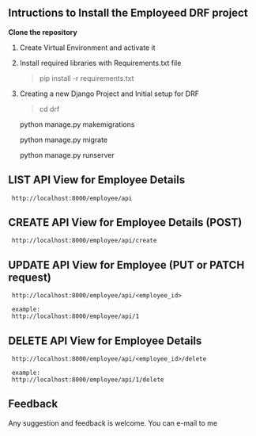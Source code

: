 ## Intructions to Install the Employeed DRF project

**Clone the repository**


1. Create Virtual Environment and activate it

2. Install required libraries with Requirements.txt file
    > pip install -r requirements.txt

3. Creating a new Django Project and Initial setup for DRF
    > cd drf

    python manage.py makemigrations

    python manage.py migrate

    python manage.py runserver

## LIST API View for Employee Details
     http://localhost:8000/employee/api


## CREATE API View for Employee Details (POST)
     http://localhost:8000/employee/api/create


## UPDATE API View for Employee (PUT or PATCH request)
     http://localhost:8000/employee/api/<employee_id>
     
     example:
     http://localhost:8000/employee/api/1
     

## DELETE API View for Employee Details
     http://localhost:8000/employee/api/<employee_id>/delete

     example:
     http://localhost:8000/employee/api/1/delete
     
     
## Feedback
Any suggestion and feedback is welcome. You can e-mail to me
